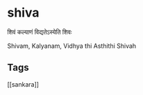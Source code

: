 # shiva

शिवं कल्याणं विद्यतेऽस्येति शिवः

Shivam, Kalyanam, Vidhya thi Asthithi Shivah

## Tags

[[sankara]]
